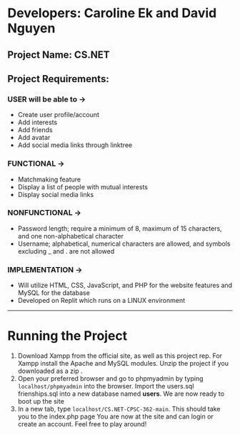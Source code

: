 # Developers: Caroline Ek and David Nguyen

## Project Name: CS.NET

## Project Requirements:

### USER will be able to ->
- Create user profile/account
- Add interests
- Add friends
- Add avatar
- Add social media links through linktree

### FUNCTIONAL ->
- Matchmaking feature
- Display a list of people with mutual interests
- Display social media links 

### NONFUNCTIONAL ->
- Password length; require a minimum of 8, maximum of 15 characters, and one non-alphabetical character
- Username; alphabetical, numerical characters are allowed, and symbols excluding _ and . are not allowed

### IMPLEMENTATION ->
- Will utilize HTML, CSS, JavaScript, and PHP for the website features and MySQL for the database
- Developed on Replit which runs on a LINUX environment

---

# Running the Project
1. Download Xampp from the official site, as well as this project rep. For Xampp install the Apache and MySQL modules. 
   Unzip the project if you downloaded as a zip .
2. Open your preferred browser and go to phpmyadmin by typing `localhost/phpmyadmin` into the browser.
   Import the users.sql frienships.sql into a new database named **users**. We are now ready to boot up the site
3. In a new tab, type `localhost/CS.NET-CPSC-362-main`. This should take you to the index.php page
   You are now at the site and can login or create an account. Feel free to play around!
